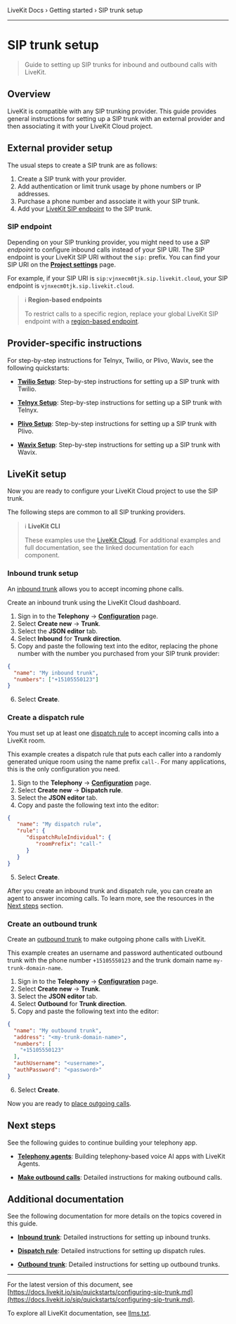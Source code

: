 LiveKit Docs › Getting started › SIP trunk setup

---

# SIP trunk setup

> Guide to setting up SIP trunks for inbound and outbound calls with LiveKit.

## Overview

LiveKit is compatible with any SIP trunking provider. This guide provides general instructions for setting up a SIP trunk with an external provider and then associating it with your LiveKit Cloud project.

## External provider setup

The usual steps to create a SIP trunk are as follows:

1. Create a SIP trunk with your provider.
2. Add authentication or limit trunk usage by phone numbers or IP addresses.
3. Purchase a phone number and associate it with your SIP trunk.
4. Add your [LiveKit SIP endpoint](#sip-endpoint) to the SIP trunk.

### SIP endpoint

Depending on your SIP trunking provider, you might need to use a _SIP endpoint_ to configure inbound calls instead of your SIP URI. The SIP endpoint is your LiveKit SIP URI without the `sip:` prefix. You can find your SIP URI on the [**Project settings**](https://cloud.livekit.io/projects/p_/settings/project) page.

For example, if your SIP URI is `sip:vjnxecm0tjk.sip.livekit.cloud`, your SIP endpoint is `vjnxecm0tjk.sip.livekit.cloud`.

> ℹ️ **Region-based endpoints**
> 
> To restrict calls to a specific region, replace your global LiveKit SIP endpoint with a [region-based endpoint](https://docs.livekit.io/sip/cloud.md#region-pinning).

## Provider-specific instructions

For step-by-step instructions for Telnyx, Twilio, or Plivo, Wavix, see the following quickstarts:

- **[Twilio Setup](https://docs.livekit.io/sip/quickstarts/configuring-twilio-trunk.md)**: Step-by-step instructions for setting up a SIP trunk with Twilio.

- **[Telnyx Setup](https://docs.livekit.io/sip/quickstarts/configuring-telnyx-trunk.md)**: Step-by-step instructions for setting up a SIP trunk with Telnyx.

- **[Plivo Setup](https://docs.livekit.io/sip/quickstarts/configuring-plivo-trunk.md)**: Step-by-step instructions for setting up a SIP trunk with Plivo.

- **[Wavix Setup](https://docs.livekit.io/sip/quickstarts/configuring-wavix-trunk.md)**: Step-by-step instructions for setting up a SIP trunk with Wavix.

## LiveKit setup

Now you are ready to configure your LiveKit Cloud project to use the SIP trunk.

The following steps are common to all SIP trunking providers.

> ℹ️ **LiveKit CLI**
> 
> These examples use the [LiveKit Cloud](https://cloud.livekit.io/). For additional examples and full documentation, see the linked documentation for each component.

### Inbound trunk setup

An [inbound trunk](https://docs.livekit.io/sip/trunk-inbound.md) allows you to accept incoming phone calls.

Create an inbound trunk using the LiveKit Cloud dashboard.

1. Sign in to the **Telephony** → [**Configuration**](https://cloud.livekit.io/projects/p_/telephony/config) page.
2. Select **Create new** → **Trunk**.
3. Select the **JSON editor** tab.
4. Select **Inbound** for **Trunk direction**.
5. Copy and paste the following text into the editor, replacing the phone number with the number you purchased from your SIP trunk provider:

```json
{
  "name": "My inbound trunk",
  "numbers": ["+15105550123"]
}

```
6. Select **Create**.

### Create a dispatch rule

You must set up at least one [dispatch rule](https://docs.livekit.io/sip/dispatch-rule.md) to accept incoming calls into a LiveKit room.

This example creates a dispatch rule that puts each caller into a randomly generated unique room using the name prefix `call-`. For many applications, this is the only configuration you need.

1. Sign to the **Telephony** → [**Configuration**](https://cloud.livekit.io/projects/p_/telephony/config) page.
2. Select **Create new** → **Dispatch rule**.
3. Select the **JSON editor** tab.
4. Copy and paste the following text into the editor:

```json
{
   "name": "My dispatch rule",
   "rule": {
      "dispatchRuleIndividual": {
         "roomPrefix": "call-"
      }
   }
}

```
5. Select **Create**.

After you create an inbound trunk and dispatch rule, you can create an agent to answer incoming calls. To learn more, see the resources in the [Next steps](#next-steps) section.

### Create an outbound trunk

Create an [outbound trunk](https://docs.livekit.io/sip/trunk-outbound.md) to make outgoing phone calls with LiveKit.

This example creates an username and password authenticated outbound trunk with the phone number `+15105550123` and the trunk domain name `my-trunk-domain-name`.

1. Sign in to the **Telephony** → [**Configuration**](https://cloud.livekit.io/projects/p_/telephony/config) page.
2. Select **Create new** → **Trunk**.
3. Select the **JSON editor** tab.
4. Select **Outbound** for **Trunk direction**.
5. Copy and paste the following text into the editor:

```json
{
  "name": "My outbound trunk",
  "address": "<my-trunk-domain-name>",
  "numbers": [
    "+15105550123"
  ],
  "authUsername": "<username>",
  "authPassword": "<password>"
}

```
6. Select **Create**.

Now you are ready to [place outgoing calls](https://docs.livekit.io/sip/outbound-calls.md).

## Next steps

See the following guides to continue building your telephony app.

- **[Telephony agents](https://docs.livekit.io/agents/start/telephony.md)**: Building telephony-based voice AI apps with LiveKit Agents.

- **[Make outbound calls](https://docs.livekit.io/sip/outbound-calls.md)**: Detailed instructions for making outbound calls.

## Additional documentation

See the following documentation for more details on the topics covered in this guide.

- **[Inbound trunk](https://docs.livekit.io/sip/trunk-inbound.md)**: Detailed instructions for setting up inbound trunks.

- **[Dispatch rule](https://docs.livekit.io/sip/dispatch-rule.md)**: Detailed instructions for setting up dispatch rules.

- **[Outbound trunk](https://docs.livekit.io/sip/trunk-outbound.md)**: Detailed instructions for setting up outbound trunks.

---


For the latest version of this document, see [https://docs.livekit.io/sip/quickstarts/configuring-sip-trunk.md](https://docs.livekit.io/sip/quickstarts/configuring-sip-trunk.md).

To explore all LiveKit documentation, see [llms.txt](https://docs.livekit.io/llms.txt).